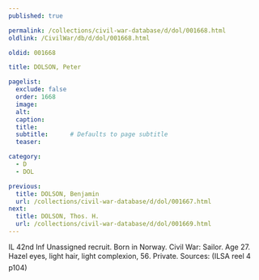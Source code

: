 ```yaml
---
published: true

permalink: /collections/civil-war-database/d/dol/001668.html
oldlink: /CivilWar/db/d/dol/001668.html

oldid: 001668

title: DOLSON, Peter

pagelist:
  exclude: false
  order: 1668
  image: 
  alt:
  caption:
  title:
  subtitle:      # Defaults to page subtitle
  teaser:

category: 
  - D 
  - DOL

previous:
  title: DOLSON, Benjamin
  url: /collections/civil-war-database/d/dol/001667.html  
next:
  title: DOLSON, Thos. H.
  url: /collections/civil-war-database/d/dol/001669.html   
---
```

IL 42nd Inf Unassigned recruit. Born in Norway. Civil War: Sailor. Age 27. Hazel eyes, light hair, light complexion, 5&#146;6&#148;. Private. Sources: (ILSA reel 4 p104)